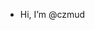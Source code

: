 - Hi, I’m @czmud

<!---
czmud/czmud is a ✨ special ✨ repository because its `README.md` (this file) appears on your GitHub profile.
You can click the Preview link to take a look at your changes.
--->
